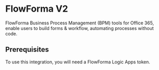 # FlowForma V2
FlowForma Business Process Management (BPM) tools for Office 365, enable users to build forms & workflow, automating processes without code.

## Prerequisites
To use this integration, you will need a FlowForma Logic Apps token.